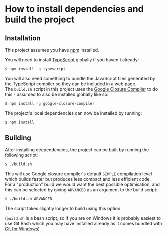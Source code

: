 # How to install dependencies and build the project

## Installation

This project assumes you have [npm](https://www.npmjs.com/get-npm) installed.

You will need to install [TypeScript](https://github.com/Microsoft/TypeScript) globally if you haven't already:

```bash
$ npm install -g typescript
```

You will also need something to bundle the JavaScript files generated by the TypeScript compiler so they can be
included in a web page.\
The `build.sh` script in this project uses the [Google Closure Compiler](https://github.com/google/closure-compiler) to
do this - assumed to also be installed globally like so:

```bash
$ npm install -g google-closure-compiler
```

The project's local dependencies can now be installed by running:

```bash
$ npm install
```


## Building

After installing deependencies, the project can be built by running the following script:

```bash
$ ./build.sh
```

This will use Google closure compiler's default `SIMPLE` compilation level which builds faster but produces less
compact and less efficient code.\
For a "production" build we would want the best possible optimisation, and this can be selected by giving `ADVANCED` as
an argument to the build script:

```bash
$ ./build.sh ADVANCED
```

The script takes slightly longer to build using this option.

(`build.sh` is a bash script, so if you are on Windows it is probably easiest to use Git Bash which you may have
installed already as it comes bundled with [Git for Windows](https://git-scm.com/downloads))
